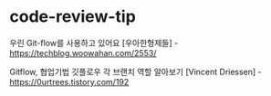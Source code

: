 # code-review-tip

우린 Git-flow를 사용하고 있어요 [우아한형제들] - https://techblog.woowahan.com/2553/

Gitflow, 협업기법 깃플로우 각 브랜치 역할 알아보기 [Vincent Driessen] - https://0urtrees.tistory.com/192



